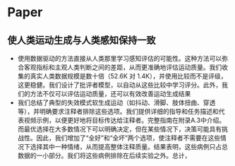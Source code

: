 # Paper

## 使人类运动生成与人类感知保持一致

- 使用数据驱动的方法直接从人类那里学习感知评估的可能性。这种方法可以弥合客观指标和主观人类判断之间的差距，从而更准确地评估运动质量。我们收集的真实人类数据规模是数十倍（52.6K 对 1.4K），并使用比较而不是评级，这更稳健。我们设计了批评者模型，以自动从这些比较中学习评分。此外，我们的方法不仅可以评估运动质量，还可以有效改善运动生成结果
- 我们总结了典型的失效模式软生成运动（如抖动、滑脚、肢体扭曲、穿透等），并明确要求注释者排除这些选项。我们提供详细的指导和任务描述和代表视频示例，以便更好地将目标传达给注释者。完整指南在附录A.3中介绍。而最优选择在大多数情况下可以明确决定，但在某些情况下，决策可能具有挑战性。因此，我们增加了“全好”和“全坏”两个选项，使注释者不需要在这些情况下选择其中一种情绪，从而提高整体注释质量。结果表明，这些病例只占总数据的一小部分。我们将这些病例排除在后续实验之外。总计，